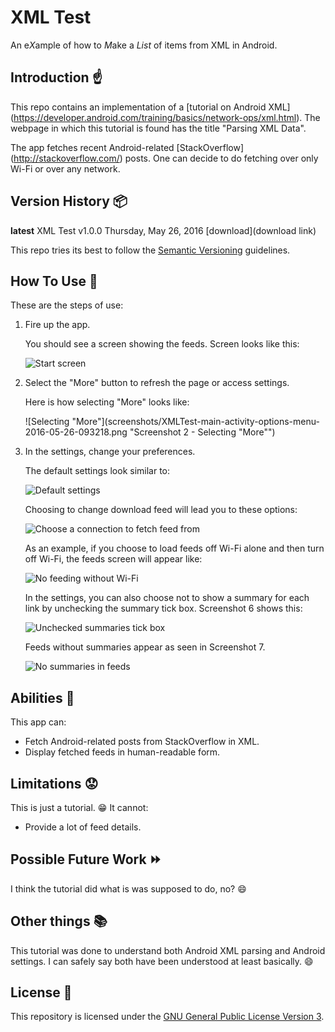 # XML Test

An e*X*ample of how to *M*ake a *List* of items from XML in Android. 

## Introduction :point_up:

This repo contains an implementation of a [tutorial on Android XML] (https://developer.android.com/training/basics/network-ops/xml.html). The webpage in which this tutorial is found has the title "Parsing XML Data". 

The app fetches recent Android-related [StackOverflow] (http://stackoverflow.com/) posts. One can decide to do fetching over only Wi-Fi or over any network.

## Version History :package:

**latest** 	XML Test v1.0.0 	Thursday, May 26, 2016		[download](download link) 

This repo tries its best to follow the [Semantic Versioning](http://semver.org/) guidelines.

## How To Use :wrench:

These are the steps of use:

1. Fire up the app.
	
	You should see a screen showing the feeds. Screen looks like this:

	![Start screen](screenshots/XMLTest-main-activity-start-2016-05-26-093218.png  "Screenshot 1 - Home")

2. Select the "More" button to refresh the page or access settings.

	Here is how selecting "More" looks like:

	![Selecting "More"](screenshots/XMLTest-main-activity-options-menu-2016-05-26-093218.png  "Screenshot 2 - Selecting "More"")

3. In the settings, change your preferences.

	The default settings look similar to:

	![Default settings](screenshots/XMLTest-settings-activity-2016-05-26-093218.png  "Screenshot 3 - Default Settings")

	Choosing to change download feed will lead you to these options:

	![Choose a connection to fetch feed from](screenshots/XMLTest-settings-activity-download-feed-network-choice-2016-05-26-093218.png  "Screenshot 4 - Network Feed Connection Choice")

	As an example, if you choose to load feeds off Wi-Fi alone and then turn off Wi-Fi, the feeds screen will appear like:

	![No feeding without Wi-Fi](screenshots/XMLTest-main-activity-no-wifi-2016-05-26-093218.png  "Screenshot 5 - No Wi-Fi No Feeds")

	In the settings, you can also choose not to show a summary for each link by unchecking the summary tick box. Screenshot 6 shows this:

	![Unchecked summaries tick box](screenshots/XMLTest-settings-activity-no-summaries-2016-05-26-093218.png  "Screenshot 6 - Unchecked Summaries Tick Box")

	Feeds without summaries appear as seen in Screenshot 7.

	![No summaries in feeds ](screenshots/XMLTest-main-activity-no-summaries-2016-05-26-093218.png  "Screenshot 7 - No Summaries in Feeds")
	
## Abilities :muscle:

This app can:
* Fetch Android-related posts from StackOverflow in XML.
* Display fetched feeds in human-readable form.

## Limitations :worried:

This is just a tutorial. :grin: It cannot:
* Provide a lot of feed details.

## Possible Future Work :fast_forward:

I think the tutorial did what is was supposed to do, no? :smile:

## Other things :books:

This tutorial was done to understand both Android XML parsing and Android settings. I can safely say both have been understood at least basically. :smile:

## License :lock_with_ink_pen:

This repository is licensed under the [GNU General Public License Version 3](http://www.gnu.org/licenses/gpl-3.0.en.html).
